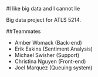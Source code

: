 ﻿#I like big data and I cannot lie

Big data project for ATLS 5214. 

##Teammates
* Amber Womack (Back-end)
* Erik Eakins (Sentiment Analysis)
* Michael Swisher (Support)
* Christina Nguyen (Front-end)
* Joel Marquez (Queuing system)
